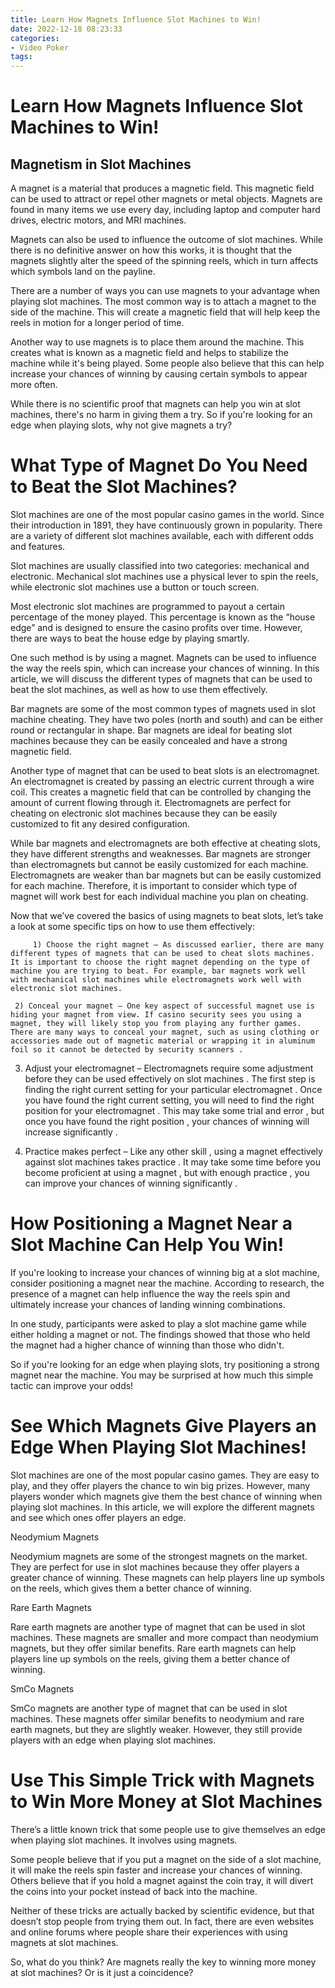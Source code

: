 ```yaml
---
title: Learn How Magnets Influence Slot Machines to Win!
date: 2022-12-18 08:23:33
categories:
- Video Poker
tags:
---
```



#  Learn How Magnets Influence Slot Machines to Win!

## Magnetism in Slot Machines
A magnet is a material that produces a magnetic field. This magnetic field can be used to attract or repel other magnets or metal objects. Magnets are found in many items we use every day, including laptop and computer hard drives, electric motors, and MRI machines.

Magnets can also be used to influence the outcome of slot machines. While there is no definitive answer on how this works, it is thought that the magnets slightly alter the speed of the spinning reels, which in turn affects which symbols land on the payline.

There are a number of ways you can use magnets to your advantage when playing slot machines. The most common way is to attach a magnet to the side of the machine. This will create a magnetic field that will help keep the reels in motion for a longer period of time.

Another way to use magnets is to place them around the machine. This creates what is known as a magnetic field and helps to stabilize the machine while it's being played. Some people also believe that this can help increase your chances of winning by causing certain symbols to appear more often.

While there is no scientific proof that magnets can help you win at slot machines, there's no harm in giving them a try. So if you're looking for an edge when playing slots, why not give magnets a try?

#  What Type of Magnet Do You Need to Beat the Slot Machines?

Slot machines are one of the most popular casino games in the world. Since their introduction in 1891, they have continuously grown in popularity. There are a variety of different slot machines available, each with different odds and features.

Slot machines are usually classified into two categories: mechanical and electronic. Mechanical slot machines use a physical lever to spin the reels, while electronic slot machines use a button or touch screen.

Most electronic slot machines are programmed to payout a certain percentage of the money played. This percentage is known as the “house edge” and is designed to ensure the casino profits over time. However, there are ways to beat the house edge by playing smartly.

One such method is by using a magnet. Magnets can be used to influence the way the reels spin, which can increase your chances of winning. In this article, we will discuss the different types of magnets that can be used to beat the slot machines, as well as how to use them effectively.

Bar magnets are some of the most common types of magnets used in slot machine cheating. They have two poles (north and south) and can be either round or rectangular in shape. Bar magnets are ideal for beating slot machines because they can be easily concealed and have a strong magnetic field.

Another type of magnet that can be used to beat slots is an electromagnet. An electromagnet is created by passing an electric current through a wire coil. This creates a magnetic field that can be controlled by changing the amount of current flowing through it. Electromagnets are perfect for cheating on electronic slot machines because they can be easily customized to fit any desired configuration.

While bar magnets and electromagnets are both effective at cheating slots, they have different strengths and weaknesses. Bar magnets are stronger than electromagnets but cannot be easily customized for each machine. Electromagnets are weaker than bar magnets but can be easily customized for each machine. Therefore, it is important to consider which type of magnet will work best for each individual machine you plan on cheating.

Now that we’ve covered the basics of using magnets to beat slots, let’s take a look at some specific tips on how to use them effectively:


         1) Choose the right magnet – As discussed earlier, there are many different types of magnets that can be used to cheat slots machines. It is important to choose the right magnet depending on the type of machine you are trying to beat. For example, bar magnets work well with mechanical slot machines while electromagnets work well with electronic slot machines.

     2) Conceal your magnet – One key aspect of successful magnet use is hiding your magnet from view. If casino security sees you using a magnet, they will likely stop you from playing any further games. There are many ways to conceal your magnet, such as using clothing or accessories made out of magnetic material or wrapping it in aluminum foil so it cannot be detected by security scanners .

   3) Adjust your electromagnet – Electromagnets require some adjustment before they can be used effectively on slot machines . The first step is finding the right current setting for your particular electromagnet . Once you have found the right current setting, you will need to find the right position for your electromagnet . This may take some trial and error , but once you have found the right position , your chances of winning will increase significantly .

 4) Practice makes perfect – Like any other skill , using a magnet effectively against slot machines takes practice . It may take some time before you become proficient at using a magnet , but with enough practice , you can improve your chances of winning significantly .

#  How Positioning a Magnet Near a Slot Machine Can Help You Win!

If you're looking to increase your chances of winning big at a slot machine, consider positioning a magnet near the machine. According to research, the presence of a magnet can help influence the way the reels spin and ultimately increase your chances of landing winning combinations.

In one study, participants were asked to play a slot machine game while either holding a magnet or not. The findings showed that those who held the magnet had a higher chance of winning than those who didn't.

So if you're looking for an edge when playing slots, try positioning a strong magnet near the machine. You may be surprised at how much this simple tactic can improve your odds!

#  See Which Magnets Give Players an Edge When Playing Slot Machines!

Slot machines are one of the most popular casino games. They are easy to play, and they offer players the chance to win big prizes. However, many players wonder which magnets give them the best chance of winning when playing slot machines. In this article, we will explore the different magnets and see which ones offer players an edge.

Neodymium Magnets

Neodymium magnets are some of the strongest magnets on the market. They are perfect for use in slot machines because they offer players a greater chance of winning. These magnets can help players line up symbols on the reels, which gives them a better chance of winning.

Rare Earth Magnets

Rare earth magnets are another type of magnet that can be used in slot machines. These magnets are smaller and more compact than neodymium magnets, but they offer similar benefits. Rare earth magnets can help players line up symbols on the reels, giving them a better chance of winning.

SmCo Magnets

SmCo magnets are another type of magnet that can be used in slot machines. These magnets offer similar benefits to neodymium and rare earth magnets, but they are slightly weaker. However, they still provide players with an edge when playing slot machines.

#  Use This Simple Trick with Magnets to Win More Money at Slot Machines

There’s a little known trick that some people use to give themselves an edge when playing slot machines. It involves using magnets.

Some people believe that if you put a magnet on the side of a slot machine, it will make the reels spin faster and increase your chances of winning. Others believe that if you hold a magnet against the coin tray, it will divert the coins into your pocket instead of back into the machine.

Neither of these tricks are actually backed by scientific evidence, but that doesn’t stop people from trying them out. In fact, there are even websites and online forums where people share their experiences with using magnets at slot machines.

So, what do you think? Are magnets really the key to winning more money at slot machines? Or is it just a coincidence?